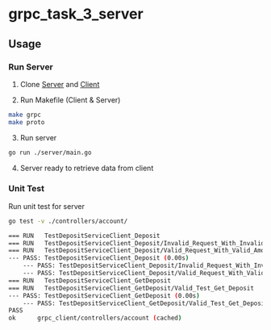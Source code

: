 # grpc_task_3_server

## Usage

### Run Server

1. Clone [Server](https://github.com/leonardosiagiann/grpc_task_3_server) and [Client](https://github.com/leonardosiagiann/grpc_task_3_client)

2. Run Makefile (Client & Server)
```bash
make grpc
make proto
```

3. Run server
```bash
go run ./server/main.go
```

4. Server ready to retrieve data from client


### Unit Test
Run unit test for server
```bash
go test -v ./controllers/account/

=== RUN   TestDepositServiceClient_Deposit
=== RUN   TestDepositServiceClient_Deposit/Invalid_Request_With_Invalid_Amount
=== RUN   TestDepositServiceClient_Deposit/Valid_Request_With_Valid_Amount
--- PASS: TestDepositServiceClient_Deposit (0.00s)
    --- PASS: TestDepositServiceClient_Deposit/Invalid_Request_With_Invalid_Amount (0.00s)
    --- PASS: TestDepositServiceClient_Deposit/Valid_Request_With_Valid_Amount (0.00s)
=== RUN   TestDepositServiceClient_GetDeposit
=== RUN   TestDepositServiceClient_GetDeposit/Valid_Test_Get_Deposit
--- PASS: TestDepositServiceClient_GetDeposit (0.00s)
    --- PASS: TestDepositServiceClient_GetDeposit/Valid_Test_Get_Deposit (0.00s)
PASS
ok  	grpc_client/controllers/account	(cached)
```
